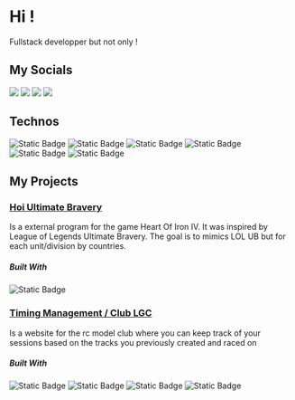 
# Hi !

Fullstack developper but not only !

## My Socials
[![](https://img.shields.io/badge/-Rod24-%231DA1F2?style=flat-square&logo=twitter&logoColor=ffffff)](https://twitter.com/Rod2448)
[![](https://img.shields.io/badge/Erwan_Billy-004ad4?style=flat-square&logo=linkedin)](https://twitter.com/Rod2448)
[![](https://img.shields.io/badge/Rod48-ffffff?style=flat-square&logo=discord)](https://discord.com/users/314344510110826497)
[![](https://img.shields.io/badge/Outlook-0078D4?style=flat-square&logo=microsoftoutlook)](mailto:erwan.billy@hotmail.fr)

## Technos
![Static Badge](https://img.shields.io/badge/JS-ffffff?style=flat-square&logo=javascript&logoColor=%23F7DF1E)
![Static Badge](https://img.shields.io/badge/Nodejs-ffffff?style=flat-square&logo=Node.js)
![Static Badge](https://img.shields.io/badge/React-ffffff?style=flat-square&logo=react)
![Static Badge](https://img.shields.io/badge/Sequelize-ffffff?style=flat-square&logo=sequelize)
![Static Badge](https://img.shields.io/badge/C%2B%2B-ffffff?style=flat-square&logo=c%2B%2B&logoColor=%2300599C)
![Static Badge](https://img.shields.io/badge/C%23-ffffff?style=flat-square&logo=csharp&logoColor=%23512BD4)
## My Projects

### [Hoi Ultimate Bravery](https://github.com/Rod10/HoI-Ultimate-Bravery)
Is a external program for the game Heart Of Iron IV. It was inspired by League of Legends Ultimate Bravery.
The goal is to mimics LOL UB but for each unit/division by countries.
##### Built With
![Static Badge](https://img.shields.io/badge/C%2B%2B-ffffff?style=flat-square&logo=c%2B%2B&logoColor=%2300599C)

### [Timing Management / Club LGC](https://github.com/Rod10/Club-Lgc)
Is a website for the rc model club where you can keep track of your sessions based on the tracks you previously created and raced on
##### Built With
![Static Badge](https://img.shields.io/badge/JS-ffffff?style=flat-square&logo=javascript&logoColor=%23F7DF1E)
![Static Badge](https://img.shields.io/badge/Nodejs-ffffff?style=flat-square&logo=Node.js)
![Static Badge](https://img.shields.io/badge/React-ffffff?style=flat-square&logo=react)
![Static Badge](https://img.shields.io/badge/Sequelize-ffffff?style=flat-square&logo=sequelize)
